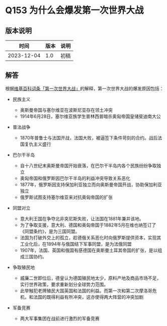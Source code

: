 # Q153 为什么会爆发第一次世界大战

## 版本说明

| 时间 | 版本 | 说明 |
| ---- | ---- | ---- |
| 2023-12-04 | 1.0 | 初稿 |

## 解答

根据[维基百科词条「第一次世界大战」][1]的解释，第一次世界大战的爆发原因包括：

- 民族主义
  - 奥斯曼帝国与塞尔维亚在波斯尼亚存在领土冲突
  - 1914年6月28日，塞尔维亚族学生普林西普暗杀奥匈帝国皇储斐迪南大公

- 普法战争
  - 1870年普鲁士与法国开战，法国大败，被逼签下条件苛刻的合约。战后法国复仇主义盛行

- 巴尔干半岛
  - 自十八世纪末奥斯曼帝国开始衰落，在巴尔干半岛内各个民族纷纷争取独立
  - 奥匈帝国和俄罗斯因巴尔干半岛的利益冲突导致关系恶化
  - 1877年，俄罗斯因支持保加利亚独立而向奥斯曼帝国开战，协助保加利亚独立
  - 俄罗斯试图支持塞尔维亚来对抗奥匈帝国的扩张

- 同盟对立
  - 意大利王国在争夺北非突尼斯失败，让法国在1881年兼并该地。
  - 为了争取支援，意大利、德国和奥匈帝国于1882年5月在维也纳签订了《同盟条约》，是为三国同盟。
  - 法国为打破外交上的孤立，趁德俄关系恶化时向俄罗斯提供资本，实现其工业化后，在1894年与俄国结下军事同盟，是为法俄同盟
  - 1907年，法国、英国和俄国有感德国在奥斯曼土耳其帝国的扩张，是以组成三国协约。

- 争取殖民地
  - 威廉二世即位后，德皇认为德国殖民地太少，原料产地及商品市场不足，实行世界政策，要求重新划分全球势力范围。
  - 此举触犯老牌殖民大国英国和法国的利益。而第一次和第二次摩洛哥危机，和法国的既得利益有所冲突，这亦使得两大阵营的冲突加剧

- 军备竞赛
  - 两大军事集团在战前进行激烈的军备竞赛

  [1]: https://zh.wikipedia.org/zh-cn/第一次世界大战